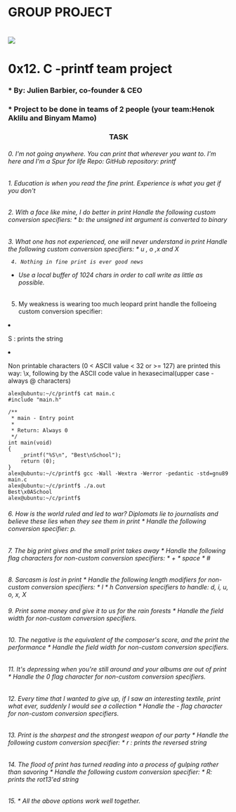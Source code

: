 # GROUP PROJECT
<h1> <img src="https://s3.amazonaws.com/intranet-projects-files/holbertonschool-low_level_programming/228/printf.png"?raw=true" /> </h1>
<h1 >0x12. C -printf team project </h1>
<h3> * By: Julien Barbier, co-founder & CEO </h3>
<h3> * Project to be done in teams of 2 people (your team:Henok Aklilu and Binyam Mamo)
<h3 align="center" ><b>TASK </b></h3>
<h6>0. I'm not going anywhere. You can print that wherever you want to. I'm here and I'm a Spur for life
     Repo:
      GitHub repository: printf</h6>
<h6>1. Education is when you read the fine print. Experience is what you get if you don't
<h6>2. With a face like mine, I do better in print
 Handle the following custom conversion specifiers:
  * b: the unsigned int argument is converted to binary</h6>
<h6>3. What one has not experienced, one will never understand in print
  Handle the following custom conversion specifiers:
   * u , o ,x and X

     4. Nothing in fine print is ever good news
   * Use a local buffer of 1024 chars in order to call write as little as possible.</h6>

     5. My weakness is wearing too much leopard print
   handle the folloeing custom conversion specifier:
   * S : prints the string
   * Non printable characters (0 < ASCII value < 32 or >= 127) are printed this way: \x, following by the ASCII code value in hexasecimal(upper case - always @ characters)


```
alex@ubuntu:~/c/printf$ cat main.c
#include "main.h"

/**
 * main - Entry point
 *
 * Return: Always 0
 */
int main(void)
{
    _printf("%S\n", "Best\nSchool");
    return (0);
}
alex@ubuntu:~/c/printf$ gcc -Wall -Wextra -Werror -pedantic -std=gnu89 main.c
alex@ubuntu:~/c/printf$ ./a.out
Best\x0ASchool
alex@ubuntu:~/c/printf$
```

<h6> 6. How is the world ruled and led to war? Diplomats lie to journalists and believe these lies when they see them in print
   * Handle the following conversion specifier: p.</h6>
<h6>7. The big print gives and the small print takes away
  * Handle the following flag characters for non-custom conversion specifiers:
       * + 
       *  space
       * #</h6>
 <h6>8. Sarcasm is lost in print
   * Handle the following length modifiers for non-custom conversion specifiers: 
      * l
      * h
   Conversion specifiers to handle: d, i, u, o, x, X<h/6>
 <h6>9. Print some money and give it to us for the rain forests
     * Handle the field width for non-custom conversion specifiers.</h6>
 <h6>10. The negative is the equivalent of the composer's score, and the print the performance
     * Handle the field width for non-custom conversion specifiers. </h6>
 <h6>11. It's depressing when you're still around and your albums are out of print  
      * Handle the 0 flag character for non-custom conversion specifiers.</h6>
 <h6>12. Every time that I wanted to give up, if I saw an interesting textile, print what ever, suddenly I would see a collection
     * Handle the - flag character for non-custom conversion specifiers.</h6>
 <h6>13. Print is the sharpest and the strongest weapon of our party
     * Handle the following custom conversion specifier:
     * r : prints the reversed string</h6>
 <h6>14. The flood of print has turned reading into a process of gulping rather than savoring
      * Handle the following custom conversion specifier:
      * R: prints the rot13'ed string</h6>
 <h6>15. *
         All the above options work well together.</h6>

